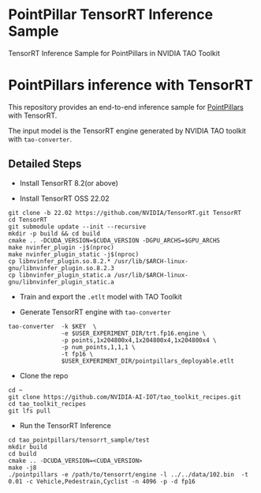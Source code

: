 # PointPillar TensorRT Inference Sample
TensorRT Inference Sample for PointPillars in NVIDIA TAO Toolkit

# PointPillars inference with TensorRT
This repository provides an end-to-end inference sample for [PointPillars](https://arxiv.org/abs/1812.05784) with TensorRT.

The input model is the TensorRT engine generated by NVIDIA TAO toolkit with `tao-converter`.

## Detailed Steps

* Install TensorRT 8.2(or above)

* Install TensorRT OSS 22.02
```
git clone -b 22.02 https://github.com/NVIDIA/TensorRT.git TensorRT
cd TensorRT
git submodule update --init --recursive
mkdir -p build && cd build
cmake .. -DCUDA_VERSION=$CUDA_VERSION -DGPU_ARCHS=$GPU_ARCHS
make nvinfer_plugin -j$(nproc)
make nvinfer_plugin_static -j$(nproc)
cp libnvinfer_plugin.so.8.2.* /usr/lib/$ARCH-linux-gnu/libnvinfer_plugin.so.8.2.3
cp libnvinfer_plugin_static.a /usr/lib/$ARCH-linux-gnu/libnvinfer_plugin_static.a
```

* Train and export the `.etlt` model with TAO Toolkit

* Generate TensorRT engine with `tao-converter`

```
tao-converter  -k $KEY  \
               -e $USER_EXPERIMENT_DIR/trt.fp16.engine \
               -p points,1x204800x4,1x204800x4,1x204800x4 \
               -p num_points,1,1,1 \
               -t fp16 \
               $USER_EXPERIMENT_DIR/pointpillars_deployable.etlt
```

* Clone the repo

```
cd ~
git clone https://github.com/NVIDIA-AI-IOT/tao_toolkit_recipes.git
cd tao_toolkit_recipes
git lfs pull
```

* Run the TensorRT Inference

```
cd tao_pointpillars/tensorrt_sample/test
mkdir build
cd build
cmake .. -DCUDA_VERSION=<CUDA_VERSION>
make -j8
./pointpillars -e /path/to/tensorrt/engine -l ../../data/102.bin  -t 0.01 -c Vehicle,Pedestrain,Cyclist -n 4096 -p -d fp16
```
